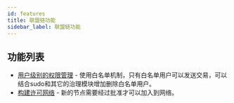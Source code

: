 ```yaml
---
id: features
title: 联盟链功能
sidebar_label: 联盟链功能
---
```


## 功能列表

* [用户级别的权限管理](https://github.com/gautamdhameja/substrate-account-set) - 使用白名单机制，只有白名单用户可以发送交易，可以结合sudo和其它的治理模块增加删除白名单用户。
* [构建许可网络](https://substrate.dev/docs/en/tutorials/build-permission-network/launch-network) - 新的节点需要经过批准才可以加入到网络。

